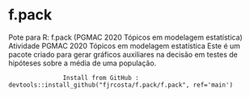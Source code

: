 # f.pack
Pote para R: f.pack (PGMAC 2020 Tópicos em modelagem estatística)
Atividade PGMAC 2020 Tópicos em modelagem estatística
Este é um pacote criado para gerar gráficos auxiliares na decisão em testes de hipóteses sobre a média de uma população.

                   Install from GitHub :  devtools::install_github("fjrcosta/f.pack/f.pack", ref='main')

